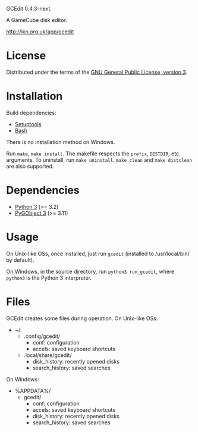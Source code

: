 GCEdit 0.4.3-next.

A GameCube disk editor.

http://ikn.org.uk/app/gcedit

# License

Distributed under the terms of the
[GNU General Public License, version 3](http://www.gnu.org/licenses/gpl-3.0.txt).

# Installation

Build dependencies:
- [Setuptools](https://setuptools.readthedocs.io/en/latest/)
- [Bash](https://www.gnu.org/software/bash/)

There is no installation method on Windows.

Run `make`, `make install`.  The makefile respects the `prefix`, `DESTDIR`, etc.
arguments.  To uninstall, run `make uninstall`.  `make clean` and
`make distclean` are also supported.

# Dependencies

- [Python 3](http://www.python.org) (>= 3.2)
- [PyGObject 3](https://live.gnome.org/PyGObject) (>= 3.11)

# Usage

On Unix-like OSs, once installed, just run `gcedit` (installed to
/usr/local/bin/ by default).

On Windows, in the source directory, run `python3 run_gcedit`, where `python3`
is the Python 3 interpreter.

# Files

GCEdit creates some files during operation.  On Unix-like OSs:

- ~/
    - .config/gcedit/
        - conf: configuration
        - accels: saved keyboard shortcuts
    - .local/share/gcedit/
        - disk_history: recently opened disks
        - search_history: saved searches

On Windows:

- %APPDATA%/
    - gcedit/
        - conf: configuration
        - accels: saved keyboard shortcuts
        - disk_history: recently opened disks
        - search_history: saved searches
